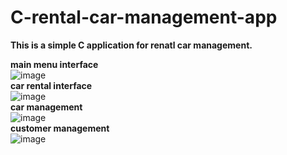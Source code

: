 # C-rental-car-management-app
<b>This is a simple C application for renatl car management.</b>

<b>main menu interface</b>  
![image](https://user-images.githubusercontent.com/85229840/199251280-5a570084-e4cd-404b-a057-73424fdc093d.png)  
<b>car rental interface</b>  
![image](https://user-images.githubusercontent.com/85229840/199252059-4aaa88ac-2c65-4559-9215-8d3c4648d4d9.png)  
<b>car management</b>  
![image](https://user-images.githubusercontent.com/85229840/199252273-24037aee-235d-473e-bbec-c1079b068e27.png)  
<b>customer management</b>  
![image](https://user-images.githubusercontent.com/85229840/199252493-8da75748-ccf3-4ea2-b221-fac78fb4debc.png)  

